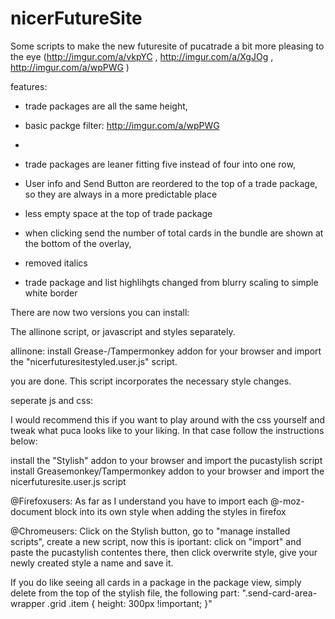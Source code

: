 # nicerFutureSite

Some scripts to make the new futuresite of pucatrade a bit more pleasing to the eye (http://imgur.com/a/vkpYC , http://imgur.com/a/XgJOg , http://imgur.com/a/wpPWG )

features:
- trade packages are all the same height,

- basic packge filter: http://imgur.com/a/wpPWG
- 
- trade packages are leaner fitting five instead of four into one row,

- User info and Send Button are reordered to the top of a trade package, so they are always in a more predictable place

- less empty space at the top of trade package

- when clicking send the number of total cards in the bundle are shown at the bottom of the overlay, 

- removed italics 

- trade package and list highlihgts changed from blurry scaling to simple white border


There are now two versions you can install:

The allinone script, or javascript and styles separately.

allinone:
install Grease-/Tampermonkey addon for your browser and import the "nicerfuturesitestyled.user.js" script.

you are done. This script incorporates the necessary style changes.

seperate js and css:

I would recommend this if you want to play around with the css yourself and tweak what puca looks like to your liking. In that case follow the instructions below:

install the "Stylish" addon to your browser and import the pucastylish script
install Greasemonkey/Tampermonkey addon to your browser and import the nicerfuturesite.user.js script

@Firefoxusers: As far as I understand you have to import each @-moz-document block into its own style when adding the styles in firefox

@Chromeusers: Click on the Stylish button, go to "manage installed scripts", create a new script, now this is iportant: click on "import" and paste the pucastylish contentes there, then click overwrite style, give your newly created style a name and save it.


If you do like seeing all cards in a package in the package view, simply delete from the top of the stylish file, the following part:
    ".send-card-area-wrapper .grid .item {
    height: 300px !important;
    }"
